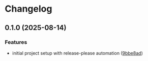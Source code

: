 # Changelog

## 0.1.0 (2025-08-14)


### Features

* initial project setup with release-please automation ([9bbe8ad](https://github.com/outlookvs/release-please-sample/commit/9bbe8ad50438cdeff5aa89b88e072cf5f69fa232))
